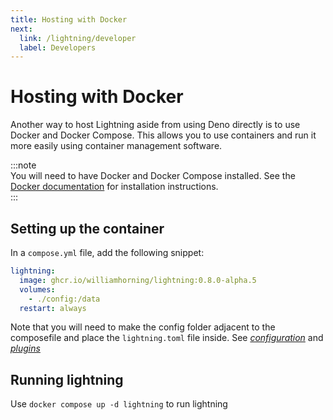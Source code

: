 ```yaml
---
title: Hosting with Docker
next:
  link: /lightning/developer
  label: Developers
---
```


# Hosting with Docker

Another way to host Lightning aside from using Deno directly is to use Docker
and Docker Compose. This allows you to use containers and run it more easily
using container management software.

:::note  
You will need to have Docker and Docker Compose installed. See the
[Docker documentation](https://docs.docker.com/get-docker/) for
installation instructions.  
:::

## Setting up the container

In a `compose.yml` file, add the following snippet:

```yml
lightning:
  image: ghcr.io/williamhorning/lightning:0.8.0-alpha.5
  volumes:
    - ./config:/data
  restart: always
```

Note that you will need to make the config folder adjacent to the composefile
and place the `lightning.toml` file inside. See
[_configuration_](../configuration) and [_plugins_](../plugins)

## Running lightning

Use `docker compose up -d lightning` to run lightning
